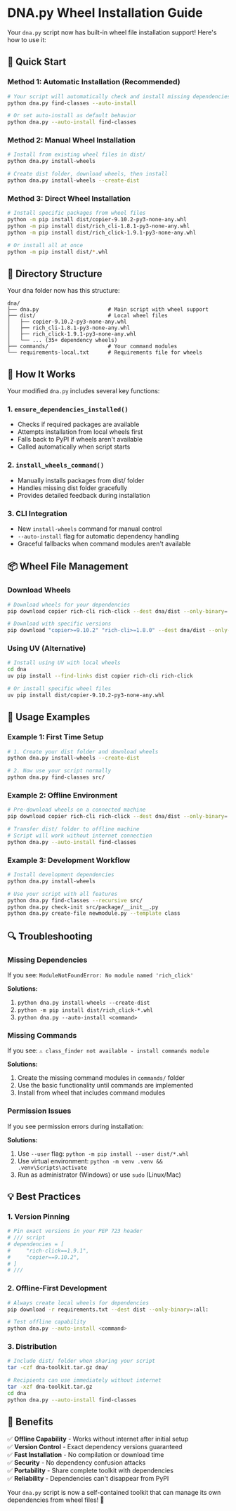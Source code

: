 # DNA.py Wheel Installation Guide

Your `dna.py` script now has built-in wheel file installation support! Here's how to use it:

## 🎯 Quick Start

### Method 1: Automatic Installation (Recommended)
```bash
# Your script will automatically check and install missing dependencies
python dna.py find-classes --auto-install

# Or set auto-install as default behavior
python dna.py --auto-install find-classes
```

### Method 2: Manual Wheel Installation
```bash
# Install from existing wheel files in dist/
python dna.py install-wheels

# Create dist folder, download wheels, then install
python dna.py install-wheels --create-dist
```

### Method 3: Direct Wheel Installation
```bash
# Install specific packages from wheel files
python -m pip install dist/copier-9.10.2-py3-none-any.whl
python -m pip install dist/rich_cli-1.8.1-py3-none-any.whl
python -m pip install dist/rich_click-1.9.1-py3-none-any.whl

# Or install all at once
python -m pip install dist/*.whl
```

## 📁 Directory Structure

Your dna folder now has this structure:
```
dna/
├── dna.py                      # Main script with wheel support
├── dist/                       # Local wheel files
│   ├── copier-9.10.2-py3-none-any.whl
│   ├── rich_cli-1.8.1-py3-none-any.whl
│   ├── rich_click-1.9.1-py3-none-any.whl
│   └── ... (35+ dependency wheels)
├── commands/                   # Your command modules
└── requirements-local.txt      # Requirements file for wheels
```

## 🔧 How It Works

Your modified `dna.py` includes several key functions:

### 1. `ensure_dependencies_installed()`
- Checks if required packages are available
- Attempts installation from local wheels first
- Falls back to PyPI if wheels aren't available
- Called automatically when script starts

### 2. `install_wheels_command()`
- Manually installs packages from dist/ folder
- Handles missing dist folder gracefully
- Provides detailed feedback during installation

### 3. CLI Integration
- New `install-wheels` command for manual control
- `--auto-install` flag for automatic dependency handling
- Graceful fallbacks when command modules aren't available

## 📦 Wheel File Management

### Download Wheels
```bash
# Download wheels for your dependencies
pip download copier rich-cli rich-click --dest dna/dist --only-binary=:all:

# Download with specific versions
pip download "copier>=9.10.2" "rich-cli>=1.8.0" --dest dna/dist --only-binary=:all:
```

### Using UV (Alternative)
```bash
# Install using UV with local wheels
cd dna
uv pip install --find-links dist copier rich-cli rich-click

# Or install specific wheel files
uv pip install dist/copier-9.10.2-py3-none-any.whl
```

## 🚀 Usage Examples

### Example 1: First Time Setup
```bash
# 1. Create your dist folder and download wheels
python dna.py install-wheels --create-dist

# 2. Now use your script normally
python dna.py find-classes src/
```

### Example 2: Offline Environment  
```bash
# Pre-download wheels on a connected machine
pip download copier rich-cli rich-click --dest dna/dist --only-binary=:all:

# Transfer dist/ folder to offline machine
# Script will work without internet connection
python dna.py --auto-install find-classes
```

### Example 3: Development Workflow
```bash
# Install development dependencies
python dna.py install-wheels

# Use your script with all features
python dna.py find-classes --recursive src/
python dna.py check-init src/package/__init__.py
python dna.py create-file newmodule.py --template class
```

## 🔍 Troubleshooting

### Missing Dependencies
If you see: `ModuleNotFoundError: No module named 'rich_click'`

**Solutions:**
1. `python dna.py install-wheels --create-dist`
2. `python -m pip install dist/rich_click-*.whl`  
3. `python dna.py --auto-install <command>`

### Missing Commands
If you see: `⚠️ class_finder not available - install commands module`

**Solutions:**
1. Create the missing command modules in `commands/` folder
2. Use the basic functionality until commands are implemented
3. Install from wheel that includes command modules

### Permission Issues
If you see permission errors during installation:

**Solutions:**
1. Use `--user` flag: `python -m pip install --user dist/*.whl`
2. Use virtual environment: `python -m venv .venv && .venv\Scripts\activate`
3. Run as administrator (Windows) or use `sudo` (Linux/Mac)

## 💡 Best Practices

### 1. Version Pinning
```bash
# Pin exact versions in your PEP 723 header
# /// script
# dependencies = [
#     "rich-click==1.9.1",
#     "copier==9.10.2", 
# ]
# ///
```

### 2. Offline-First Development
```bash
# Always create local wheels for dependencies
pip download -r requirements.txt --dest dist --only-binary=:all:

# Test offline capability
python dna.py --auto-install <command>
```

### 3. Distribution
```bash
# Include dist/ folder when sharing your script
tar -czf dna-toolkit.tar.gz dna/

# Recipients can use immediately without internet
tar -xzf dna-toolkit.tar.gz
cd dna
python dna.py --auto-install find-classes
```

## 🎉 Benefits

✅ **Offline Capability** - Works without internet after initial setup  
✅ **Version Control** - Exact dependency versions guaranteed  
✅ **Fast Installation** - No compilation or download time  
✅ **Security** - No dependency confusion attacks  
✅ **Portability** - Share complete toolkit with dependencies  
✅ **Reliability** - Dependencies can't disappear from PyPI  

Your `dna.py` script is now a self-contained toolkit that can manage its own dependencies from wheel files! 🧬